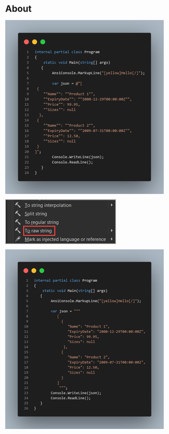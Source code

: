 ﻿# About


![Figure1](assets/figure1.png)

![Figure2](assets/figure2.png)

![Figure3](assets/figure3.png)